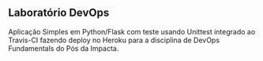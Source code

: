 ## Laboratório DevOps

Aplicação Simples em  Python/Flask com teste usando Unittest integrado ao Travis-CI fazendo deploy no Heroku para a disciplina de DevOps Fundamentals do Pós da Impacta.
